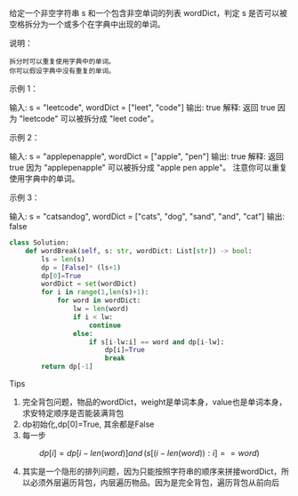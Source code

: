 给定一个非空字符串 s 和一个包含非空单词的列表 wordDict，判定 s 是否可以被空格拆分为一个或多个在字典中出现的单词。

说明：

    拆分时可以重复使用字典中的单词。
    你可以假设字典中没有重复的单词。

示例 1：

输入: s = "leetcode", wordDict = ["leet", "code"]
输出: true
解释: 返回 true 因为 "leetcode" 可以被拆分成 "leet code"。

示例 2：

输入: s = "applepenapple", wordDict = ["apple", "pen"]
输出: true
解释: 返回 true 因为 "applepenapple" 可以被拆分成 "apple pen apple"。
     注意你可以重复使用字典中的单词。

示例 3：

输入: s = "catsandog", wordDict = ["cats", "dog", "sand", "and", "cat"]
输出: false



```python
class Solution:
    def wordBreak(self, s: str, wordDict: List[str]) -> bool:
        ls = len(s)
        dp = [False]* (ls+1)
        dp[0]=True 
        wordDict = set(wordDict)
        for i in range(1,len(s)+1):
            for word in wordDict: 
                lw = len(word)
                if i < lw:
                    continue 
                else:
                    if s[i-lw:i] == word and dp[i-lw]:
                        dp[i]=True
                        break 
        return dp[-1]
```



Tips

1. 完全背包问题，物品的wordDict，weight是单词本身，value也是单词本身，求安特定顺序是否能装满背包
2. dp初始化,dp[0]=True, 其余都是False
3. 每一步

$$
dp[i] = dp[i-len(word)] and \, (s[(i-len(word)):i] == word)
$$



4. 其实是一个隐形的排列问题，因为只能按照字符串的顺序来拼接wordDict，所以必须外层遍历背包，内层遍历物品。因为是完全背包，遍历背包从前向后
